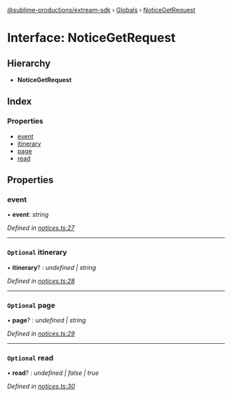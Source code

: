 [@sublime-productions/extream-sdk](../README.md) › [Globals](../globals.md) › [NoticeGetRequest](noticegetrequest.md)

# Interface: NoticeGetRequest

## Hierarchy

* **NoticeGetRequest**

## Index

### Properties

* [event](noticegetrequest.md#event)
* [itinerary](noticegetrequest.md#optional-itinerary)
* [page](noticegetrequest.md#optional-page)
* [read](noticegetrequest.md#optional-read)

## Properties

###  event

• **event**: *string*

*Defined in [notices.ts:27](https://github.com/Extream-SaaS/ex-sdk/blob/540d571/src/notices.ts#L27)*

___

### `Optional` itinerary

• **itinerary**? : *undefined | string*

*Defined in [notices.ts:28](https://github.com/Extream-SaaS/ex-sdk/blob/540d571/src/notices.ts#L28)*

___

### `Optional` page

• **page**? : *undefined | string*

*Defined in [notices.ts:29](https://github.com/Extream-SaaS/ex-sdk/blob/540d571/src/notices.ts#L29)*

___

### `Optional` read

• **read**? : *undefined | false | true*

*Defined in [notices.ts:30](https://github.com/Extream-SaaS/ex-sdk/blob/540d571/src/notices.ts#L30)*
